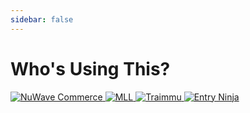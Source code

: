 ```yaml
---
sidebar: false
---
```


# Who's Using This?

<div class="showcase">
  <div class="logos">
    <a href="http://nuwavecommerce.com/">
      <img src="/img/users/nuwave.png" alt="NuWave Commerce" title="NuWave Commerce">
    </a>
    <a href="https://mll.com/">
      <img src="/img/users/mll.svg" alt="MLL" title="MLL">
    </a>
    <a href="https://www.traimmu.com">
      <img src="/img/users/traimmu.jpg" alt="Traimmu" title="Traimmu">
    </a>
    <a href="https://www.entryninja.com">
      <img src="/img/users/entryninja.png" alt="Entry Ninja" title="Entry Ninja">
    </a>
  </div>
</div>
